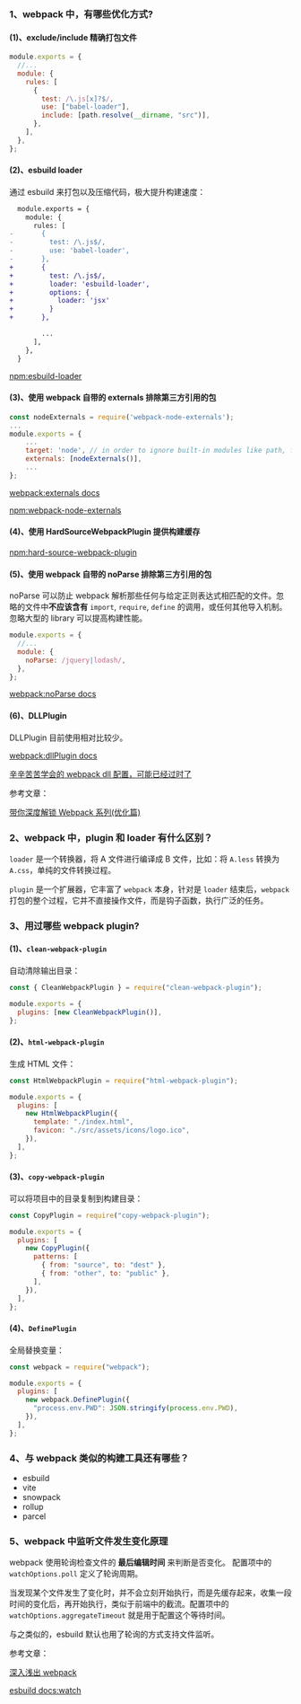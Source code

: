 ### 1、webpack 中，有哪些优化方式?

#### (1)、exclude/include 精确打包文件

```js
module.exports = {
  //...
  module: {
    rules: [
      {
        test: /\.js[x]?$/,
        use: ["babel-loader"],
        include: [path.resolve(__dirname, "src")],
      },
    ],
  },
};
```

#### (2)、esbuild loader

通过 esbuild 来打包以及压缩代码，极大提升构建速度：

```diff
  module.exports = {
    module: {
      rules: [
-       {
-         test: /\.js$/,
-         use: 'babel-loader',
-       },
+       {
+         test: /\.js$/,
+         loader: 'esbuild-loader',
+         options: {
+           loader: 'jsx'
+         }
+       },

        ...
      ],
    },
  }
```

[npm:esbuild-loader](https://www.npmjs.com/package/esbuild-loader)

#### (3)、使用 webpack 自带的 externals 排除第三方引用的包

```js
const nodeExternals = require('webpack-node-externals');
...
module.exports = {
    ...
    target: 'node', // in order to ignore built-in modules like path, fs, etc.
    externals: [nodeExternals()],
    ...
};
```

[webpack:externals docs](https://webpack.docschina.org/configuration/externals/)

[npm:webpack-node-externals](https://www.npmjs.com/package/webpack-node-externals)

#### (4)、使用 HardSourceWebpackPlugin 提供构建缓存

[npm:hard-source-webpack-plugin](https://www.npmjs.com/package/hard-source-webpack-plugin)

#### (5)、使用 webpack 自带的 noParse 排除第三方引用的包

noParse 可以防止 webpack 解析那些任何与给定正则表达式相匹配的文件。忽略的文件中**不应该含有** `import`, `require`, `define` 的调用，或任何其他导入机制。忽略大型的 library 可以提高构建性能。

```js
module.exports = {
  //...
  module: {
    noParse: /jquery|lodash/,
  },
};
```

[webpack:noParse docs](https://webpack.docschina.org/configuration/module/#modulenoparse)

#### (6)、DLLPlugin

DLLPlugin 目前使用相对比较少。

[webpack:dllPlugin docs](https://www.webpackjs.com/plugins/dll-plugin/)

[辛辛苦苦学会的 webpack dll 配置，可能已经过时了](https://juejin.cn/post/6844903952140468232)

参考文章：

[带你深度解锁 Webpack 系列(优化篇)](https://juejin.cn/post/6844904093463347208)

### 2、webpack 中，plugin 和 loader 有什么区别？

`loader` 是一个转换器，将 A 文件进行编译成 B 文件，比如：将 `A.less` 转换为 `A.css`，单纯的文件转换过程。

`plugin` 是一个扩展器，它丰富了 `webpack` 本身，针对是 `loader` 结束后，`webpack` 打包的整个过程，它并不直接操作文件，而是钩子函数，执行广泛的任务。

### 3、用过哪些 webpack plugin?

#### (1)、`clean-webpack-plugin`

自动清除输出目录：

```js
const { CleanWebpackPlugin } = require("clean-webpack-plugin");

module.exports = {
  plugins: [new CleanWebpackPlugin()],
};
```

#### (2)、`html-webpack-plugin`

生成 HTML 文件：

```js
const HtmlWebpackPlugin = require("html-webpack-plugin");

module.exports = {
  plugins: [
    new HtmlWebpackPlugin({
      template: "./index.html",
      favicon: "./src/assets/icons/logo.ico",
    }),
  ],
};
```

#### (3)、`copy-webpack-plugin`

可以将项目中的目录复制到构建目录：

```js
const CopyPlugin = require("copy-webpack-plugin");

module.exports = {
  plugins: [
    new CopyPlugin({
      patterns: [
        { from: "source", to: "dest" },
        { from: "other", to: "public" },
      ],
    }),
  ],
};
```

#### (4)、`DefinePlugin`

全局替换变量：

```js
const webpack = require("webpack");

module.exports = {
  plugins: [
    new webpack.DefinePlugin({
      "process.env.PWD": JSON.stringify(process.env.PWD),
    }),
  ],
};
```

### 4、与 webpack 类似的构建工具还有哪些？

- esbuild
- vite
- snowpack
- rollup
- parcel

### 5、webpack 中监听文件发生变化原理

webpack 使用轮询检查文件的 **最后编辑时间** 来判断是否变化。 配置项中的 `watchOptions.poll` 定义了轮询周期。

当发现某个文件发生了变化时，并不会立刻开始执行，而是先缓存起来，收集一段时间的变化后，再开始执行，类似于前端中的截流。配置项中的 `watchOptions.aggregateTimeout` 就是用于配置这个等待时间。

与之类似的，esbuild 默认也用了轮询的方式支持文件监听。

参考文章：

[深入浅出 webpack](https://webpack.wuhaolin.cn/4%E4%BC%98%E5%8C%96/4-5%E4%BD%BF%E7%94%A8%E8%87%AA%E5%8A%A8%E5%88%B7%E6%96%B0.html)

[esbuild docs:watch](https://esbuild.github.io/api/#watch)

